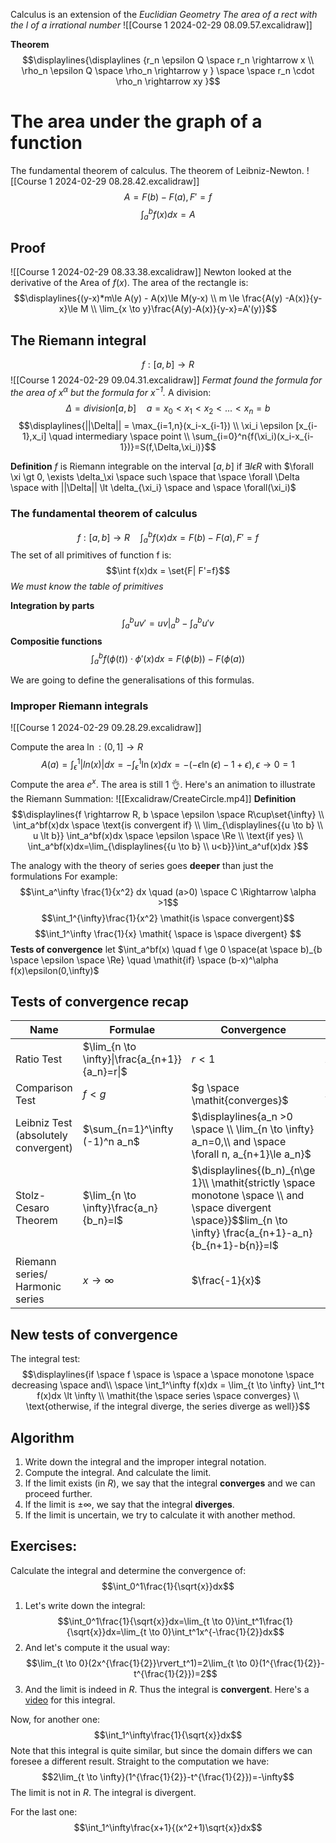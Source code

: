 Calculus is an extension of the *Euclidian Geometry*
_The area of a rect with the l of a irrational number_
![[Course 1 2024-02-29 08.09.57.excalidraw]]

**Theorem**
$$\displaylines{\displaylines {r_n \epsilon Q \space r_n \rightarrow x \\ \rho_n \epsilon Q \space \rho_n \rightarrow y } \space \space r_n \cdot \rho_n \rightarrow xy  }$$

# The area under the graph of a function
The fundamental theorem of calculus. The theorem of Leibniz-Newton.
![[Course 1 2024-02-29 08.28.42.excalidraw]]
$$A=F(b)-F(a), F'=f$$
$$\int_a^bf(x)dx=A$$

## Proof
![[Course 1 2024-02-29 08.33.38.excalidraw]]
Newton looked at the derivative of the Area of $f(x)$.
The area of the rectangle is: $$\displaylines{(y-x)*m\le A(y) - A(x)\le M(y-x) \\ m \le \frac{A(y) -A(x)}{y-x}\le M \\ \lim_{x \to y}\frac{A(y)-A(x)}{y-x}=A'(y)}$$

## The Riemann integral
$$f:[a,b] \rightarrow R $$
![[Course 1 2024-02-29 09.04.31.excalidraw]]
_Fermat found the formula for the area of $x^\alpha$ but the formula for $x^{-1}$._
A division:$$\Delta = division[a,b] \quad a=x_0\lt x_1 \lt x_2 \lt ... \lt x_n = b  $$
$$\displaylines{||\Delta|| = \max_{i=1,n}(x_i-x_{i-1}) \\ \xi_i \epsilon [x_{i-1},x_i] \quad intermediary \space point  \\ \sum_{i=0}^n{f(\xi_i)(x_i-x_{i-1})}=S(f,\Delta,\xi_i)}$$



**Definition**
$f$ is Riemann integrable on the interval $[a,b]$ if $\exists I \epsilon R$ with $\forall \xi \gt 0, \exists \delta_\xi \space such \space that \space \forall \Delta \space with ||\Delta|| \lt \delta_{\xi_i} \space and  \space \forall(\xi_i)$  

### The fundamental theorem of calculus
$$f:[a,b] \rightarrow R \quad \int_a^bf(x)dx = F(b)-F(a), F'=f$$
The set of all primitives of function f is:
$$\int f(x)dx = \set{F| F'=f}$$
_We must know the table of primitives_

**Integration by parts**
$$\int_a^buv'=uv\rvert_a^b - \int_a^bu'v$$
**Compositie functions**
$$\int_a^bf(\phi(t))\cdot\phi'(x)dx = F(\phi(b))-F(\phi(a))$$

We are going to define the generalisations of this formulas.

### Improper Riemann integrals
![[Course 1 2024-02-29 09.28.29.excalidraw]]

Compute the area $\ln:(0,1] \rightarrow R$ 
$$
A(a)=\int_\epsilon^1|ln(x)|dx = -\int_\epsilon^1\ln(x)dx = -(-\epsilon\ln(\epsilon)-1+\epsilon), \epsilon \to 0 = 1
$$
Compute the area $e^x$. The area is still 1 👌.
Here's an animation to illustrate the Riemann Summation: 
![[Excalidraw/CreateCircle.mp4]]
**Definition**$$\displaylines{f \rightarrow R, b \space \epsilon \space R\cup\set{\infty} \\ \int_a^bf(x)dx \space \text{is  convergent if} \\
\lim_{\displaylines{{u \to b} \\ u \lt b}} \int_a^bf(x)dx \space \epsilon \space \Re \\ 
\text{if yes} \\ 
\int_a^bf(x)dx=\lim_{\displaylines{{u \to b} \\ u<b}}\int_a^uf(x)dx
}$$

The analogy with the theory of series goes **deeper** than just the formulations
For example:
$$\int_a^\infty \frac{1}{x^2} dx \quad (a>0) \space C \Rightarrow \alpha >1$$
$$\int_1^{\infty}\frac{1}{x^2} \mathit{is \space convergent}$$
$$\int_1^\infty \frac{1}{x} \mathit{ \space is \space divergent}  $$
**Tests of convergence**
let $\int_a^bf(x) \quad f \ge 0  \space(at \space b)_{b \space \epsilon \space \Re} \quad \mathit{if} \space (b-x)^\alpha f(x)\epsilon(0,\infty)$

## Tests of convergence recap

| Name                                 | Formulae                                       | Convergence                                                                                                                                                      | Divergence                   |
| ------------------------------------ | ---------------------------------------------- | ---------------------------------------------------------------------------------------------------------------------------------------------------------------- | ---------------------------- |
| Ratio Test                           | $\lim_{n \to \infty}\|\frac{a_{n+1}}{a_n}=r\|$ | $r<1$                                                                                                                                                            | $r>1$                        |
| Comparison Test                      | $f \lt g$                                      | $g \space \mathit{converges}$                                                                                                                                    | $f \space \mathit{diverges}$ |
| Leibniz Test (absolutely convergent) | $\sum_{n=1}^\infty (-1)^n a_n$                 | $\displaylines{a_n >0 \space \\ \lim_{n \to \infty} a_n=0,\\ and \space  \forall n, a_{n+1}\le a_n}$                                                             | -                            |
| Stolz-Cesaro Theorem                 | $\lim_{n \to \infty}\frac{a_n}{b_n}=l$         | $\displaylines{(b_n)_{n\ge 1}\\ \mathit{strictly \space monotone \space \\ and \space divergent \space}}$$lim_{n \to \infty} \frac{a_{n+1}-a_n}{b_{n+1}-b{n}}=l$ | -                            |
| Riemann series/ Harmonic series      | $x \to \infty$                                 | $\frac{-1}{x}$                                                                                                                                                   | $\frac{1}{x}$                |

## New tests of convergence
The integral test:
$$\displaylines{if \space f \space is \space a \space monotone \space decreasing \space and\\ \space \int_1^\infty f(x)dx = \lim_{t \to \infty} \int_1^t f(x)dx \lt \infty \\ \mathit{the \space series \space converges} \\ \text{otherwise, if the integral diverge, the series diverge as well}}$$

## Algorithm
1. Write down the integral and the improper integral notation.
2. Compute the integral. And calculate the limit.
3. If the limit exists (in $R$), we say that the integral **converges** and we can proceed further.
4. If the limit is $\pm\infty$, we say that the integral **diverges**.
5. If the limit is uncertain, we try to calculate it with another method.

## Exercises:
Calculate the integral and determine the convergence of:
$$\int_0^1\frac{1}{\sqrt{x}}dx$$
1. Let's write down the integral:$$\int_0^1\frac{1}{\sqrt{x}}dx=\lim_{t \to 0}\int_t^1\frac{1}{\sqrt{x}}dx=\lim_{t \to 0}\int_t^1x^{-\frac{1}{2}}dx$$
2. And let's compute it the usual way:$$\lim_{t \to 0}(2x^{\frac{1}{2}}\rvert_t^1)=2\lim_{t \to 0}(1^{\frac{1}{2}}-t^{\frac{1}{2}})=2$$
3. And the limit is indeed in $R$. Thus the integral is **convergent**.
Here's a [video](https://www.youtube.com/watch?v=L16yPgIrIxU) for this integral.

Now, for another one:$$\int_1^\infty\frac{1}{\sqrt{x}}dx$$
Note that this integral is quite similar, but since the domain differs we can foresee a different result. Straight to the computation we have:$$2\lim_{t \to \infty}(1^{\frac{1}{2}}-t^{\frac{1}{2}})=-\infty$$
The limit is not in $R$. The integral is divergent.

For the last one:$$\int_1^\infty\frac{x+1}{(x^2+1)\sqrt{x}}dx$$